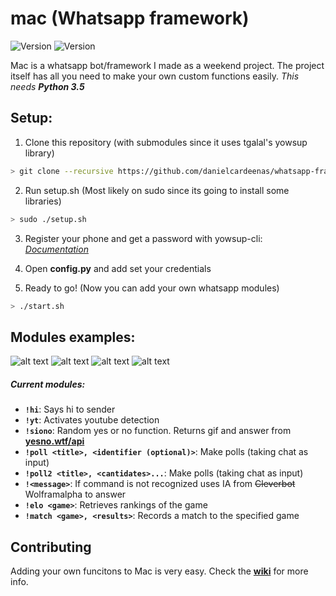 # mac (Whatsapp framework) 
![Version](https://img.shields.io/badge/version-0.0.8-brightgreen.svg?style=flat-square)
![Version](https://img.shields.io/badge/release-alpha-yellow.svg?style=flat-square)

Mac is a whatsapp bot/framework I made as a weekend project. The project itself has all you need to make your own custom functions easily.
_This needs **Python 3.5**_

## Setup:
1. Clone this repository (with submodules since it uses tgalal's yowsup library)
```sh
> git clone --recursive https://github.com/danielcardeenas/whatsapp-framework.git
```
2. Run setup.sh (Most likely on sudo since its going to install some libraries)
```sh
> sudo ./setup.sh
```

3. Register your phone and get a password with yowsup-cli: [_Documentation_](https://github.com/tgalal/yowsup/wiki/yowsup-cli-2.0)


4. Open **config.py** and add set your credentials

5. Ready to go! (Now you can add your own whatsapp modules)
```sh
> ./start.sh
```

## Modules examples:
![alt text](http://i.imgur.com/ZRlk5Uj.png)
![alt text](http://i.imgur.com/JmPbPXB.png)
![alt text](http://i.imgur.com/L4ebZql.png)
![alt text](http://i.imgur.com/B2igFQd.png)

##### Current modules:
+ **`!hi`**: Says hi to sender
+ **`!yt`**: Activates youtube detection
+ **`!siono`**: Random yes or no function. Returns gif and answer from [**yesno.wtf/api**](https://yesno.wtf/api/)
+ **`!poll <title>, <identifier (optional)>`**: Make polls (taking chat as input)
+ **`!poll2 <title>, <cantidates>...`**: Make polls (taking chat as input)
+ **`!<message>`**: If command is not recognized uses IA from ~~Cleverbot~~ Wolframalpha to answer
+ **`!elo <game>`**: Retrieves rankings of the game
+ **`!match <game>, <results>`**: Records a match to the specified game

## Contributing
Adding your own funcitons to Mac is very easy. Check the [**wiki**](https://github.com/danielcardeenas/MacBot/wiki) for more info.
